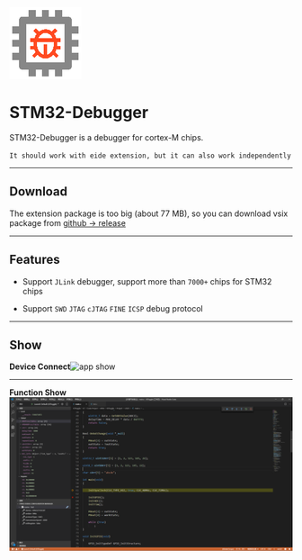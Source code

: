 ![app icon](./res/icons/icon.png)

# STM32-Debugger

STM32-Debugger is a debugger for cortex-M chips.

`It should work with eide extension, but it can also work independently`

***

## Download

The extension package is too big (about 77 MB), so you can download vsix package from [github -> release](https://github.com/github0null/stm32-debugger/releases)

***

## Features

* Support `JLink` debugger, support more than `7000+` chips for STM32 chips

* Support `SWD` `JTAG` `cJTAG` `FINE` `ICSP` debug protocol

***

## Show

**Device Connect**![app show](./res/icons/device.png)

***

**Function Show**![app show](./res/icons/app_show.png)
